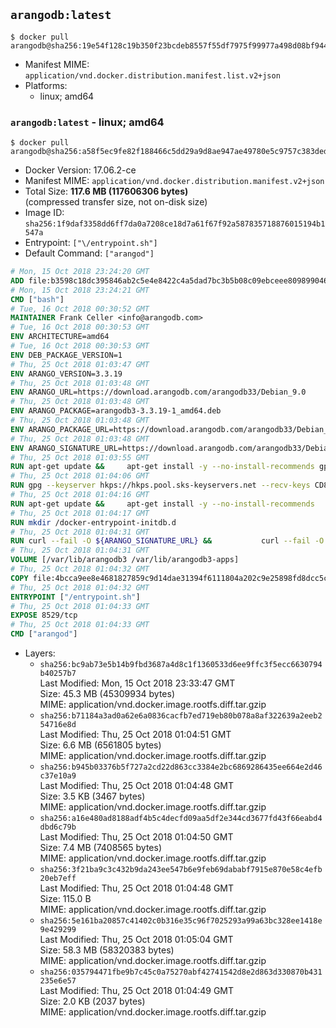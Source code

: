 ## `arangodb:latest`

```console
$ docker pull arangodb@sha256:19e54f128c19b350f23bcdeb8557f55df7975f99977a498d08bf9447cc62c54f
```

-	Manifest MIME: `application/vnd.docker.distribution.manifest.list.v2+json`
-	Platforms:
	-	linux; amd64

### `arangodb:latest` - linux; amd64

```console
$ docker pull arangodb@sha256:a58f5ec9fe82f188466c5dd29a9d8ae947ae49780e5c9757c383deddd28853be
```

-	Docker Version: 17.06.2-ce
-	Manifest MIME: `application/vnd.docker.distribution.manifest.v2+json`
-	Total Size: **117.6 MB (117606306 bytes)**  
	(compressed transfer size, not on-disk size)
-	Image ID: `sha256:1f9daf3358dd6ff7da0a7208ce18d7a61f67f92a587835718876015194b1547a`
-	Entrypoint: `["\/entrypoint.sh"]`
-	Default Command: `["arangod"]`

```dockerfile
# Mon, 15 Oct 2018 23:24:20 GMT
ADD file:b3598c18dc395846ab2c5e4e8422c4a5dad7bc3b5b08c09ebceee80989904641 in / 
# Mon, 15 Oct 2018 23:24:21 GMT
CMD ["bash"]
# Tue, 16 Oct 2018 00:30:52 GMT
MAINTAINER Frank Celler <info@arangodb.com>
# Tue, 16 Oct 2018 00:30:53 GMT
ENV ARCHITECTURE=amd64
# Tue, 16 Oct 2018 00:30:53 GMT
ENV DEB_PACKAGE_VERSION=1
# Thu, 25 Oct 2018 01:03:47 GMT
ENV ARANGO_VERSION=3.3.19
# Thu, 25 Oct 2018 01:03:48 GMT
ENV ARANGO_URL=https://download.arangodb.com/arangodb33/Debian_9.0
# Thu, 25 Oct 2018 01:03:48 GMT
ENV ARANGO_PACKAGE=arangodb3-3.3.19-1_amd64.deb
# Thu, 25 Oct 2018 01:03:48 GMT
ENV ARANGO_PACKAGE_URL=https://download.arangodb.com/arangodb33/Debian_9.0/amd64/arangodb3-3.3.19-1_amd64.deb
# Thu, 25 Oct 2018 01:03:48 GMT
ENV ARANGO_SIGNATURE_URL=https://download.arangodb.com/arangodb33/Debian_9.0/amd64/arangodb3-3.3.19-1_amd64.deb.asc
# Thu, 25 Oct 2018 01:03:55 GMT
RUN apt-get update &&     apt-get install -y --no-install-recommends gpg dirmngr     &&     rm -rf /var/lib/apt/lists/*
# Thu, 25 Oct 2018 01:04:06 GMT
RUN gpg --keyserver hkps://hkps.pool.sks-keyservers.net --recv-keys CD8CB0F1E0AD5B52E93F41E7EA93F5E56E751E9B
# Thu, 25 Oct 2018 01:04:16 GMT
RUN apt-get update &&     apt-get install -y --no-install-recommends         libjemalloc1         ca-certificates         pwgen         curl         numactl     &&     rm -rf /var/lib/apt/lists/*
# Thu, 25 Oct 2018 01:04:17 GMT
RUN mkdir /docker-entrypoint-initdb.d
# Thu, 25 Oct 2018 01:04:31 GMT
RUN curl --fail -O ${ARANGO_SIGNATURE_URL} &&           curl --fail -O ${ARANGO_PACKAGE_URL} &&             gpg --verify ${ARANGO_PACKAGE}.asc &&     (echo arangodb3 arangodb3/password password test | debconf-set-selections) &&     (echo arangodb3 arangodb3/password_again password test | debconf-set-selections) &&     DEBIAN_FRONTEND="noninteractive" dpkg -i ${ARANGO_PACKAGE} &&     rm -rf /var/lib/arangodb3/* &&     sed -ri         -e 's!127\.0\.0\.1!0.0.0.0!g'         -e 's!^(file\s*=).*!\1 -!'         -e 's!^\s*uid\s*=.*!!'         /etc/arangodb3/arangod.conf     && chgrp 0 /var/lib/arangodb3 /var/lib/arangodb3-apps     && chmod 775 /var/lib/arangodb3 /var/lib/arangodb3-apps     &&     rm -f ${ARANGO_PACKAGE}*
# Thu, 25 Oct 2018 01:04:31 GMT
VOLUME [/var/lib/arangodb3 /var/lib/arangodb3-apps]
# Thu, 25 Oct 2018 01:04:32 GMT
COPY file:4bcca9ee8e4681827859c9d14dae31394f6111804a202c9e25898fd8dcc5c8d4 in /entrypoint.sh 
# Thu, 25 Oct 2018 01:04:32 GMT
ENTRYPOINT ["/entrypoint.sh"]
# Thu, 25 Oct 2018 01:04:33 GMT
EXPOSE 8529/tcp
# Thu, 25 Oct 2018 01:04:33 GMT
CMD ["arangod"]
```

-	Layers:
	-	`sha256:bc9ab73e5b14b9fbd3687a4d8c1f1360533d6ee9ffc3f5ecc6630794b40257b7`  
		Last Modified: Mon, 15 Oct 2018 23:33:47 GMT  
		Size: 45.3 MB (45309934 bytes)  
		MIME: application/vnd.docker.image.rootfs.diff.tar.gzip
	-	`sha256:b71184a3ad0a62e6a0836cacfb7ed719eb80b078a8af322639a2eeb254716e8d`  
		Last Modified: Thu, 25 Oct 2018 01:04:51 GMT  
		Size: 6.6 MB (6561805 bytes)  
		MIME: application/vnd.docker.image.rootfs.diff.tar.gzip
	-	`sha256:b945b03376b5f727a2cd22d863cc3384e2bc6869286435ee664e2d46c37e10a9`  
		Last Modified: Thu, 25 Oct 2018 01:04:48 GMT  
		Size: 3.5 KB (3467 bytes)  
		MIME: application/vnd.docker.image.rootfs.diff.tar.gzip
	-	`sha256:a16e480ad8188adf4b5c4decfd09aa5df2e344cd3677fd43f66eabd4dbd6c79b`  
		Last Modified: Thu, 25 Oct 2018 01:04:50 GMT  
		Size: 7.4 MB (7408565 bytes)  
		MIME: application/vnd.docker.image.rootfs.diff.tar.gzip
	-	`sha256:3f21ba9c3c432b9da243ee547b6e9feb69dababf7915e870e58c4efb20eb7eff`  
		Last Modified: Thu, 25 Oct 2018 01:04:48 GMT  
		Size: 115.0 B  
		MIME: application/vnd.docker.image.rootfs.diff.tar.gzip
	-	`sha256:5e161ba20857c41402c0b316e35c96f7025293a99a63bc328ee1418e9e429299`  
		Last Modified: Thu, 25 Oct 2018 01:05:04 GMT  
		Size: 58.3 MB (58320383 bytes)  
		MIME: application/vnd.docker.image.rootfs.diff.tar.gzip
	-	`sha256:035794471fbe9b7c45c0a75270abf42741542d8e2d863d330870b431235e6e57`  
		Last Modified: Thu, 25 Oct 2018 01:04:49 GMT  
		Size: 2.0 KB (2037 bytes)  
		MIME: application/vnd.docker.image.rootfs.diff.tar.gzip
